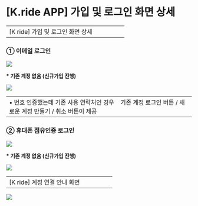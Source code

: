 # [K.ride APP] 가입 및 로그인 화면 상세

|  |  |  |  |  |  |
| --- | --- | --- | --- | --- | --- |
| [K ride] 가입 및 로그인 화면 상세 | | | | | |

### **① 이메일 로그인**

![](https://kakaomobilitysupport.zendesk.com/hc/article_attachments/36655258310041)

**\* 기존 계정 없음 (신규가입 진행)**

![](https://kakaomobilitysupport.zendesk.com/hc/article_attachments/36655300837145)

|  |
| --- |
| • 번호 인증했는데 기존 사용 연락처인 경우    기존 계정 로그인 버튼 / 새로운 계정 만들기 / 취소 버튼이 제공 |

### **② 휴대폰 점유인증 로그인**

**![](https://kakaomobilitysupport.zendesk.com/hc/article_attachments/36655517957913)**

**\* 기존 계정 없음 (신규가입 진행)**

![](https://kakaomobilitysupport.zendesk.com/hc/article_attachments/36655517960345)

|  |  |  |  |  |  |
| --- | --- | --- | --- | --- | --- |
| [K ride] 계정 연결 안내 화면 | | | | | |

![](https://kakaomobilitysupport.zendesk.com/hc/article_attachments/36655645227673)